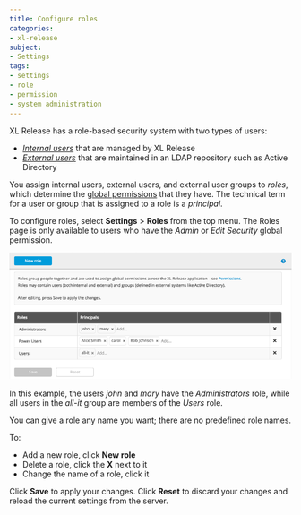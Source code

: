 ```yaml
---
title: Configure roles
categories:
- xl-release
subject:
- Settings
tags:
- settings
- role
- permission
- system administration
---
```


XL Release has a role-based security system with two types of users:

* [_Internal users_](/xl-release/how-to/configure-user-settings.html) that are managed by XL Release
* [_External users_](/xl-release/how-to/configure-ldap-security-for-xl-release.html) that are maintained in an LDAP repository such as Active Directory

You assign internal users, external users, and external user groups to _roles_, which determine the [global permissions](/xl-release/how-to/configure-permissions.html) that they have. The technical term for a user or group that is assigned to a role is a _principal_.

To configure roles, select **Settings** > **Roles** from the top menu. The Roles page is only available to users who have the *Admin* or *Edit Security* global permission.

![Roles](../images/roles.png)

In this example, the users *john* and *mary* have the *Administrators* role, while all users in the *all-it* group are members of the *Users* role.

You can give a role any name you want; there are no predefined role names.

To:

* Add a new role, click **New role**
* Delete a role, click the **X** next to it
* Change the name of a role, click it

Click **Save** to apply your changes. Click **Reset** to discard your changes and reload the current settings from the server.
